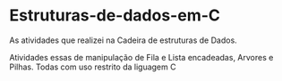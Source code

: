 # Estruturas-de-dados-em-C
As atividades que realizei na Cadeira de estruturas de Dados.

Atividades essas de manipulação de Fila e Lista encadeadas, Arvores e Pilhas.
Todas com uso restrito da liguagem C
